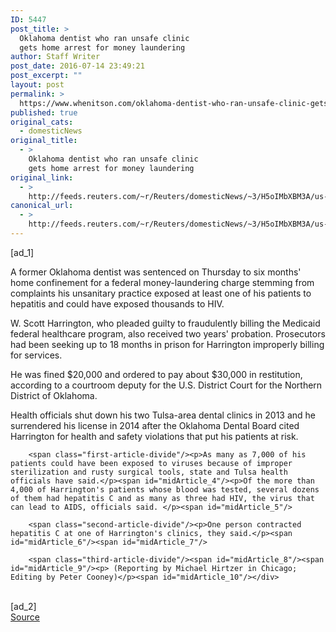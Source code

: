 ```yaml
---
ID: 5447
post_title: >
  Oklahoma dentist who ran unsafe clinic
  gets home arrest for money laundering
author: Staff Writer
post_date: 2016-07-14 23:49:21
post_excerpt: ""
layout: post
permalink: >
  https://www.whenitson.com/oklahoma-dentist-who-ran-unsafe-clinic-gets-home-arrest-for-money-laundering/
published: true
original_cats:
  - domesticNews
original_title:
  - >
    Oklahoma dentist who ran unsafe clinic
    gets home arrest for money laundering
original_link:
  - >
    http://feeds.reuters.com/~r/Reuters/domesticNews/~3/H5oIMbXBM3A/us-oklahoma-dentist-idUSKCN0ZU2Q7
canonical_url:
  - >
    http://feeds.reuters.com/~r/Reuters/domesticNews/~3/H5oIMbXBM3A/us-oklahoma-dentist-idUSKCN0ZU2Q7
---
```

 [ad_1]
<br><div id="articleText">
<span id="midArticle_start"/>

<span class="focusParagraph" readability="4"><p><span class="articleLocatio&lt;/span&gt;n">A former Oklahoma dentist was sentenced on Thursday to six months' home confinement for a federal money-laundering charge stemming from complaints his unsanitary practice exposed at least one of his patients to hepatitis and could have exposed thousands to HIV.    </span></p></span><span id="midArticle_0"/><p>W. Scott Harrington, who pleaded guilty to fraudulently billing the Medicaid federal healthcare program, also received two years' probation. Prosecutors had been seeking up to 18 months in prison for Harrington improperly billing for services.</p><span id="midArticle_1"/><p>He was fined $20,000 and ordered to pay about $30,000 in restitution, according to a courtroom deputy for the U.S. District Court for the Northern District of Oklahoma.</p><span id="midArticle_2"/><p>Health officials shut down his two Tulsa-area dental clinics in 2013 and he surrendered his license in 2014 after the Oklahoma Dental Board cited Harrington for health and safety violations that put his patients at risk.</p><span id="midArticle_3"/>
        
        <span class="first-article-divide"/><p>As many as 7,000 of his patients could have been exposed to viruses because of improper sterilization and rusty surgical tools, state and Tulsa health officials have said.</p><span id="midArticle_4"/><p>Of the more than 4,000 of Harrington's patients whose blood was tested, several dozens of them had hepatitis C and as many as three had HIV, the virus that can lead to AIDS, officials said. </p><span id="midArticle_5"/>
        
        <span class="second-article-divide"/><p>One person contracted hepatitis C at one of Harrington's clinics, they said.</p><span id="midArticle_6"/><span id="midArticle_7"/>
        
        <span class="third-article-divide"/><span id="midArticle_8"/><span id="midArticle_9"/><p> (Reporting by Michael Hirtzer in Chicago; Editing by Peter Cooney)</p><span id="midArticle_10"/></div>
<br>[ad_2]
<br><a href="http://feeds.reuters.com/~r/Reuters/domesticNews/~3/H5oIMbXBM3A/us-oklahoma-dentist-idUSKCN0ZU2Q7">Source </a>
